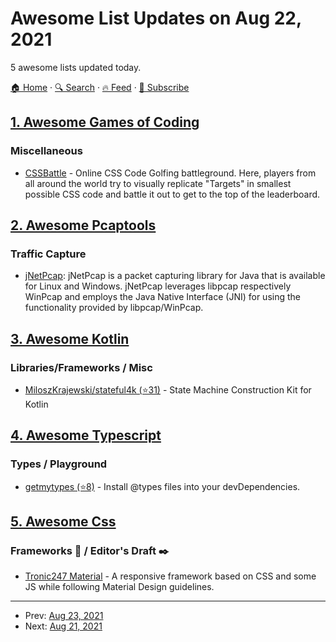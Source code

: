 # Awesome List Updates on Aug 22, 2021

5 awesome lists updated today.

[🏠 Home](/README.md) · [🔍 Search](https://www.trackawesomelist.com/search/) · [🔥 Feed](https://www.trackawesomelist.com/rss.xml) · [📮 Subscribe](https://trackawesomelist.us17.list-manage.com/subscribe?u=d2f0117aa829c83a63ec63c2f&id=36a103854c)



## [1. Awesome Games of Coding](/content/michelpereira/awesome-games-of-coding/README.md)

### Miscellaneous

*   [CSSBattle](https://cssbattle.dev) -  Online CSS Code Golfing battleground. Here, players from all around the world try to visually replicate "Targets" in smallest possible CSS code and battle it out to get to the top of the leaderboard.

## [2. Awesome Pcaptools](/content/caesar0301/awesome-pcaptools/README.md)

### Traffic Capture

*   [jNetPcap](https://sourceforge.net/projects/jnetpcap/): jNetPcap is a packet capturing library for Java that is available for Linux and Windows. jNetPcap leverages libpcap respectively WinPcap and employs the Java Native Interface (JNI) for using the functionality provided by libpcap/WinPcap.

## [3. Awesome Kotlin](/content/KotlinBy/awesome-kotlin/README.md)

### Libraries/Frameworks / Misc

*   [MiloszKrajewski/stateful4k (⭐31)](https://github.com/MiloszKrajewski/stateful4k) - State Machine Construction Kit for Kotlin

## [4. Awesome Typescript](/content/dzharii/awesome-typescript/README.md)

### Types / Playground

*   [getmytypes (⭐8)](https://github.com/halchester/getmytypes) - Install @types files into your devDependencies.

## [5. Awesome Css](/content/awesome-css-group/awesome-css/README.md)

### Frameworks :art: / Editor's Draft :black_nib:

*   [Tronic247 Material](https://material.pages.dev/) - A responsive framework based on CSS and some JS while following Material Design guidelines.

---

- Prev: [Aug 23, 2021](/content/2021/08/23/README.md)
- Next: [Aug 21, 2021](/content/2021/08/21/README.md)